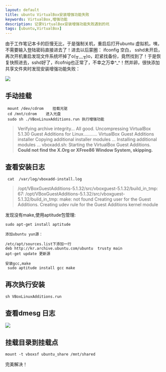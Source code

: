 ```yaml
---
layout: default
title: ubuntu VirtualBox安装增强功能失败
keywords: VirtualBox,增强功能
description: 记录VirtualBox安装增强功能失败遇到的坑
tags: [ubuntu,VirtualBox]
---
```


由于工作笔记本卡的巨慢无比，于是强制关机，重启后打开ubuntu 虚拟机，咦，不需要输入登陆密码直接进去了！进去以后蒙圈：
ifconfig 空白， sshd未开启，再次开机重启发现文件系统坏掉了o(╥﹏╥)o，赶紧找备份，竟然找到了！于是恢复快照进去，sshd好了，ifcofnig也正常了，不幸之万幸^_^！然并卵，很快添加共享文件夹时发现安装增强功能失败：<br>

![](https://wx2.sinaimg.cn/large/7c0d9e07ly1fpeghce5tcj20990acaa6.jpg)
## 手动挂载
```
 mount /dev/cdrom    挂载光驱
 cd /mnt/cdrom    进入光盘
 sudo sh ./VBoxLinuxAdditions.run 执行增强功能
```


> Verifying archive integrity... All good.
Uncompressing VirtualBox 5.1.30 Guest Additions for Linux...........
VirtualBox Guest Additions installer
Copying additional installer modules ...
Installing additional modules ...
vboxadd.sh: Starting the VirtualBox Guest Additions.<br>
**Could not find the X.Org or XFree86 Window System, skipping.**

## 查看安装日志
 
```
 cat  /var/log/vboxadd-install.log
```
 > /opt/VBoxGuestAdditions-5.1.32/src/vboxguest-5.1.32/build_in_tmp: 67: /opt/VBoxGuestAdditions-5.1.32/src/vboxguest-5.1.32/build_in_tmp: make: not found
Creating user for the Guest Additions.
Creating udev rule for the Guest Additions kernel module

发现没有make,使用aptitude包管理:
 
 ```
 sudo apt-get install aptitude

 添加ubuntu yun源：
 
 /etc/apt/sources.list下添加一行
 deb http://kr.archive.ubuntu.com/ubuntu  trusty main
 apt-get update 更新源
 
 安装gcc,make
  sudo aptitude install gcc make
 ```

## 再次执行安装
  
  ```
  sh VBoxLinuxAdditions.run 
  ```


## 查看dmesg 日志
![](https://wx3.sinaimg.cn/large/7c0d9e07ly1fpeh7w3zdnj20sg05d74q.jpg)
## 挂载目录到挂载点

 ```
 mount -t vboxsf ubuntu_share /mnt/shared
 ```
 
 完美解决！